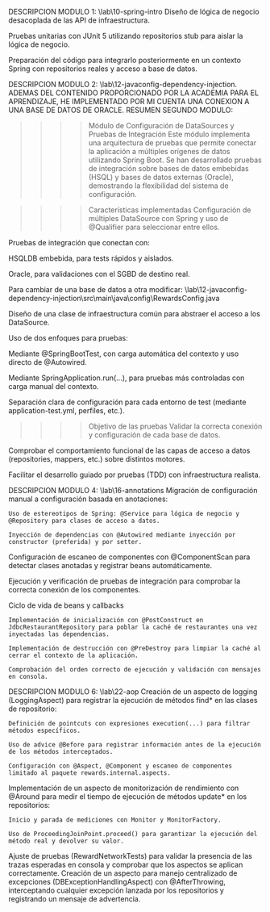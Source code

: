 DESCRIPCION MODULO 1: \lab\10-spring-intro
  Diseño de lógica de negocio desacoplada de las API de infraestructura.

  Pruebas unitarias con JUnit 5 utilizando repositorios stub para aislar la lógica de negocio.

  Preparación del código para integrarlo posteriormente en un contexto Spring con repositorios reales y acceso a base de datos.


DESCRIPCION MODULO 2: \lab\12-javaconfig-dependency-injection. 
ADEMAS DEL CONTENIDO PROPORCIONADO POR LA ACADEMIA PARA EL APRENDIZAJE, HE IMPLEMENTADO POR MI CUENTA UNA CONEXION A UNA BASE DE DATOS DE ORACLE. RESUMEN SEGUNDO MODULO:

  >>>>Módulo de Configuración de DataSources y Pruebas de Integración
Este módulo implementa una arquitectura de pruebas que permite conectar la aplicación a múltiples orígenes de datos utilizando Spring Boot. Se han desarrollado pruebas de integración sobre bases de datos embebidas (HSQL) y bases de datos externas (Oracle), demostrando la flexibilidad del sistema de configuración.

  >>>>Características implementadas
Configuración de múltiples DataSource con Spring y uso de @Qualifier para seleccionar entre ellos.

Pruebas de integración que conectan con:

  HSQLDB embebida, para tests rápidos y aislados.

  Oracle, para validaciones con el SGBD de destino real.

  Para cambiar de una base de datos a otra modificar: \lab\12-javaconfig-dependency-injection\src\main\java\config\RewardsConfig.java

Diseño de una clase de infraestructura común para abstraer el acceso a los DataSource.

Uso de dos enfoques para pruebas:

  Mediante @SpringBootTest, con carga automática del contexto y uso directo de @Autowired.

  Mediante SpringApplication.run(...), para pruebas más controladas con carga manual del contexto.

Separación clara de configuración para cada entorno de test (mediante application-test.yml, perfiles, etc.).

  >>>>Objetivo de las pruebas
Validar la correcta conexión y configuración de cada base de datos.

Comprobar el comportamiento funcional de las capas de acceso a datos (repositories, mappers, etc.) sobre distintos motores.

Facilitar el desarrollo guiado por pruebas (TDD) con infraestructura realista.

DESCRIPCION MODULO 4: \lab\16-annotations
  Migración de configuración manual a configuración basada en anotaciones:

    Uso de estereotipos de Spring: @Service para lógica de negocio y @Repository para clases de acceso a datos.

    Inyección de dependencias con @Autowired mediante inyección por constructor (preferida) y por setter.

Configuración de escaneo de componentes con @ComponentScan para detectar clases anotadas y registrar beans automáticamente.

Ejecución y verificación de pruebas de integración para comprobar la correcta conexión de los componentes.

Ciclo de vida de beans y callbacks

    Implementación de inicialización con @PostConstruct en JdbcRestaurantRepository para poblar la caché de restaurantes una vez inyectadas las dependencias.

    Implementación de destrucción con @PreDestroy para limpiar la caché al cerrar el contexto de la aplicación.

    Comprobación del orden correcto de ejecución y validación con mensajes en consola.

DESCRIPCION MODULO 6: \lab\22-aop
  Creación de un aspecto de logging (LoggingAspect) para registrar la ejecución de métodos find* en las clases de repositorio:

    Definición de pointcuts con expresiones execution(...) para filtrar métodos específicos.

    Uso de advice @Before para registrar información antes de la ejecución de los métodos interceptados.

    Configuración con @Aspect, @Component y escaneo de componentes limitado al paquete rewards.internal.aspects.

Implementación de un aspecto de monitorización de rendimiento con @Around para medir el tiempo de ejecución de métodos update* en los repositorios:

    Inicio y parada de mediciones con Monitor y MonitorFactory.

    Uso de ProceedingJoinPoint.proceed() para garantizar la ejecución del método real y devolver su valor.

Ajuste de pruebas (RewardNetworkTests) para validar la presencia de las trazas esperadas en consola y comprobar que los aspectos se aplican correctamente.
Creación de un aspecto para manejo centralizado de excepciones (DBExceptionHandlingAspect) con @AfterThrowing, interceptando cualquier excepción lanzada por los repositorios y registrando un mensaje de advertencia.
